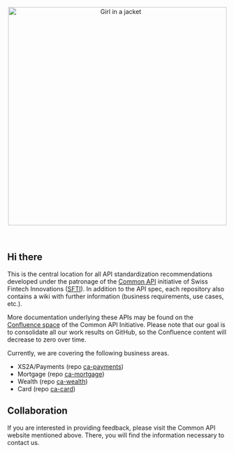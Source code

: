 <p style="text-align:center">
  <img src="https://common-api.ch/images/Logos/commonAPI.jpg" alt="Girl in a jacket" width="500">
</p>
  
<p>&nbsp;

## Hi there

<!--

**Here are some ideas to get you started:**

🙋‍♀️ A short introduction - what is your organization all about?
🌈 Contribution guidelines - how can the community get involved?
👩‍💻 Useful resources - where can the community find your docs? Is there anything else the community should know?
🍿 Fun facts - what does your team eat for breakfast?
🧙 Remember, you can do mighty things with the power of [Markdown](https://docs.github.com/github/writing-on-github/getting-started-with-writing-and-formatting-on-github/basic-writing-and-formatting-syntax)
-->
<p>This is the central location for all API standardization recommendations developed under the patronage of the <a href="https://common-api.ch/index.php/en">Common API</a> initiative of Swiss Fintech Innovations (<a href="https://swissfintechinnovations.ch">SFTI</a>).
In addition to the API spec, each repository also contains a wiki with further information (business requirements, use cases, etc.).
<p>More documentation underlying these APIs may be found on the <a href="https://c-a-p-s.atlassian.net/wiki/spaces/PUB/overview" target="_blank">Confluence space</a> of the Common API Initiative. Please note that our goal is to consolidate all our work results on GitHub, so the Confluence content will decrease to zero over time.
<p>Currently, we are covering the following business areas.
<ul>
  <li>XS2A/Payments (repo <a href="https://github.com/swissfintechinnovations/ca-payment">ca-payments</a>)</li>
  <li>Mortgage (repo <a href="https://github.com/swissfintechinnovations/ca-mortgage">ca-mortgage</a>)</li>
  <li>Wealth (repo <a href="https://github.com/swissfintechinnovations/ca-wealth">ca-wealth</a>)</li>
  <li>Card (repo <a href="https://github.com/swissfintechinnovations/ca-card">ca-card</a>)</li>
</ul>
</p>

## Collaboration

If you are interested in providing feedback, please visit the Common API website mentioned above. There, you will find the information necessary to contact us.
